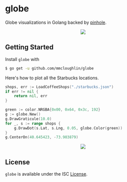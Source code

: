 # globe

Globe visualizations in Golang backed by
[pinhole](https://github.com/tidwall/pinhole).





<p align="center"><img src="http://i.imgur.com/VuDcbKB.png" /></p>

## Getting Started

Install `globe` with

```sh
$ go get -u github.com/mmcloughlin/globe
```

Here's how to plot all the Starbucks locations.

```go
shops, err := LoadCoffeeShops("./starbucks.json")
if err != nil {
	return nil, err
}

green := color.NRGBA{0x00, 0x64, 0x3c, 192}
g := globe.New()
g.DrawGraticule(10.0)
for _, s := range shops {
	g.DrawDot(s.Lat, s.Lng, 0.05, globe.Color(green))
}
g.CenterOn(40.645423, -73.903879)
```

<p align="center"><img src="http://i.imgur.com/do3m4Bj.png" /></p>

## License

`globe` is available under the ISC [License](/LICENSE).